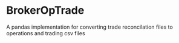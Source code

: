 # BrokerOpTrade
A pandas implementation for converting trade reconcilation files to operations and trading csv files
